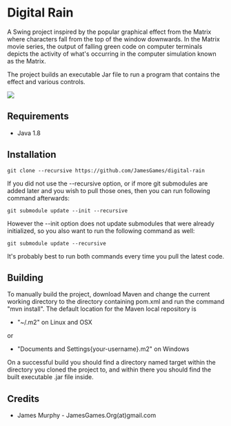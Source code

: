 Digital Rain
===============

A Swing project inspired by the popular graphical effect from the Matrix where characters fall from the top of the window downwards. In the Matrix movie series, the output of falling green code on computer terminals depicts the activity of what's occurring in the computer simulation known as the Matrix.

The project builds an executable Jar file to run a program that contains the effect and various controls.

![]("screenshot/exampleScreenshot.png")

## Requirements

* Java 1.8

## Installation

`git clone --recursive https://github.com/JamesGames/digital-rain`

If you did not use the --recursive option, or if more git submodules are added later and you wish to pull those ones, then you can run following command afterwards:

`git submodule update --init --recursive`

However the --init option does not update submodules that were already initialized, so you also want to run the following command as well:

`git submodule update --recursive`


It's probably best to run both commands every time you pull the latest code.


## Building

To manually build the project, download Maven and change the current
working directory to the directory containing pom.xml and run the
command "mvn install".
The default location for the Maven local repository is

* "~/.m2" on Linux and OSX

or

* "Documents and Settings\{your-username}\.m2" on Windows

On a successful build you should find a directory named target within the directory you cloned the project to, and within there you should find the built executable .jar file inside.

## Credits

* James Murphy - JamesGames.Org(at)gmail.com
